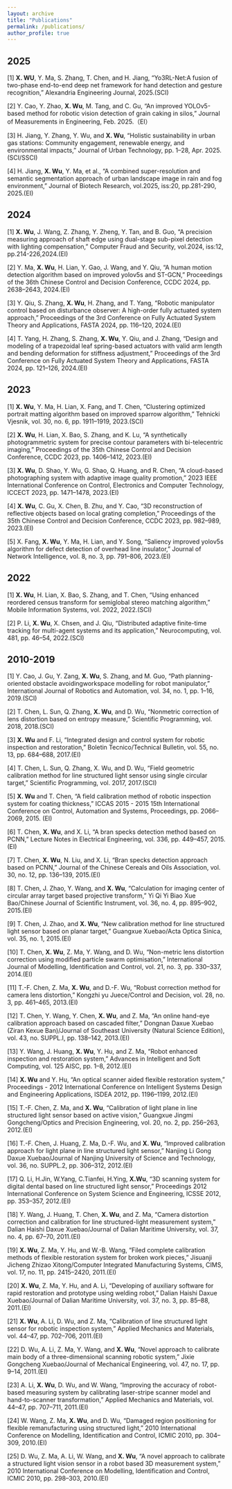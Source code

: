 ```yaml
---
layout: archive
title: "Publications"
permalink: /publications/
author_profile: true
---
```

## 2025
[1] **X. WU**, Y. Ma, S. Zhang, T. Chen, and H. Jiang, “Yo3RL-Net:A fusion of two-phase end-to-end deep net framework for hand detection and gesture recognition,” Alexandria Engineering Journal, 2025.(SCI)

[2] Y. Cao, Y. Zhao, **X. Wu**, M. Tang, and C. Gu, “An improved YOLOv5-based method for robotic vision detection of grain caking in silos,” Journal of Measurements in Engineering, Feb. 2025.（EI）

[3] H. Jiang, Y. Zhang, Y. Wu, and **X. Wu**, “Holistic sustainability in urban gas stations: Community engagement, renewable energy, and environmental impacts,” Journal of Urban Technology, pp. 1–28, Apr. 2025. (SCI/SSCI)

[4] H. Jiang, **X. Wu**, Y. Ma, et al., “A combined super-resolution and semantic segmentation approach of urban landscape image in rain and fog environment,”  Journal of Biotech Research, vol.2025, iss:20, pp.281-290, 2025.(EI)


## 2024
[1] **X. Wu**, J. Wang, Z. Zhang, Y. Zheng, Y. Tan, and B. Guo, “A precision measuring approach of shaft edge using dual-stage sub-pixel detection with lighting compensation,” Computer Fraud and Security, vol.2024, iss:12, pp.214-226,2024.(EI)

[2] Y. Ma, **X. Wu**, H. Lian, Y. Gao, J. Wang, and Y. Qiu, “A human motion detection algorithm based on improved yolov5s and ST-GCN,” Proceedings of the 36th Chinese Control and Decision Conference, CCDC 2024, pp. 2638–2643, 2024.(EI)

[3] Y. Qiu, S. Zhang, **X. Wu**, H. Zhang, and T. Yang, “Robotic manipulator control based on disturbance observer: A high-order fully actuated system approach,” Proceedings of the 3rd Conference on Fully Actuated System Theory and Applications, FASTA 2024, pp. 116–120, 2024.(EI)

[4] T. Yang, H. Zhang, S. Zhang, **X. Wu**, Y. Qiu, and J. Zhang, “Design and modeling of a trapezoidal leaf spring-based actuators with valid arm length and bending deformation for stiffness adjustment,” Proceedings of the 3rd Conference on Fully Actuated System Theory and Applications, FASTA 2024, pp. 121–126, 2024.(EI)


## 2023
[1] **X. Wu**, Y. Ma, H. Lian, X. Fang, and T. Chen, “Clustering optimized portrait matting algorithm based on improved sparrow algorithm,” Tehnicki Vjesnik, vol. 30, no. 6, pp. 1911–1919, 2023.(SCI)

[2] **X. Wu**, H. Lian, X. Bao, S. Zhang, and K. Lu, “A synthetically photogrammetric system for precise contour parameters with bi-telecentric imaging,” Proceedings of the 35th Chinese Control and Decision Conference, CCDC 2023, pp. 1406–1412, 2023.(EI)

[3] **X. Wu**, D. Shao, Y. Wu, G. Shao, Q. Huang, and R. Chen, “A cloud-based photographing system with adaptive image quality promotion,” 2023 IEEE International Conference on Control, Electronics and Computer Technology, ICCECT 2023, pp. 1471–1478, 2023.(EI)

[4] **X. Wu**, C. Gu, X. Chen, B. Zhu, and Y. Cao, “3D reconstruction of reflective objects based on local grating completion,” Proceedings of the 35th Chinese Control and Decision Conference, CCDC 2023, pp. 982–989, 2023.(EI)

[5] X. Fang, **X. Wu**, Y. Ma, H. Lian, and Y. Song, “Saliency improved yolov5s algorithm for defect detection of overhead line insulator,” Journal of Network Intelligence, vol. 8, no. 3, pp. 791–806, 2023.(EI)

## 2022
[1] **X. Wu**, H. Lian, X. Bao, S. Zhang, and T. Chen, “Using enhanced reordered census transform for semiglobal stereo matching algorithm,” Mobile Information Systems, vol. 2022, 2022.(SCI)

[2] P. Li, **X. Wu**, X. Chsen, and J. Qiu, “Distributed adaptive finite-time tracking for multi-agent systems and its application,” Neurocomputing, vol. 481, pp. 46–54, 2022.(SCI)

## 2010-2019
[1] Y. Cao, J. Gu, Y. Zang, **X. Wu**, S. Zhang, and M. Guo, “Path planning-oriented obstacle avoidingworkspace modelling for robot manipulator,” International Journal of Robotics and Automation, vol. 34, no. 1, pp. 1–16, 2019.(SCI)

[2] T. Chen, L. Sun, Q. Zhang, **X. Wu**, and D. Wu, “Nonmetric correction of lens distortion based on entropy measure,” Scientific Programming, vol. 2018, 2018.(SCI)

[3] **X. Wu** and F. Li, “Integrated design and control system for robotic inspection and restoration,” Boletin Tecnico/Technical Bulletin, vol. 55, no. 13, pp. 684–688, 2017.(EI)

[4] T. Chen, L. Sun, Q. Zhang, X. Wu, and D. Wu, “Field geometric calibration method for line structured light sensor using single circular target,” Scientific Programming, vol. 2017, 2017.(SCI)

[5] **X. Wu** and T. Chen, “A field calibration method of robotic inspection system for coating thickness,” ICCAS 2015 - 2015 15th International Conference on Control, Automation and Systems, Proceedings, pp. 2066–2069, 2015. (EI)

[6] T. Chen, **X. Wu**, and X. Li, “A bran specks detection method based on PCNN,” Lecture Notes in Electrical Engineering, vol. 336, pp. 449–457, 2015.(EI)

[7] T. Chen, **X. Wu**, N. Liu, and X. Li, “Bran specks detection approach based on PCNN,” Journal of the Chinese Cereals and Oils Association, vol. 30, no. 12, pp. 136–139, 2015.(EI)

[8] T. Chen, J. Zhao, Y. Wang, and **X. Wu**, “Calculation for imaging center of circular array target based projective transform,” Yi Qi Yi Biao Xue Bao/Chinese Journal of Scientific Instrument, vol. 36, no. 4, pp. 895–902, 2015.(EI)

[9] T. Chen, J. Zhao, and **X. Wu**, “New calibration method for line structured light sensor based on planar target,” Guangxue Xuebao/Acta Optica Sinica, vol. 35, no. 1, 2015.(EI)

[10] T. Chen, **X. Wu**, Z. Ma, Y. Wang, and D. Wu, “Non-metric lens distortion correction using modified particle swarm optimisation,” International Journal of Modelling, Identification and Control, vol. 21, no. 3, pp. 330–337, 2014.(EI)

[11] T.-F. Chen, Z. Ma, **X. Wu**, and D.-F. Wu, “Robust correction method for camera lens distortion,” Kongzhi yu Juece/Control and Decision, vol. 28, no. 3, pp. 461–465, 2013.(EI)

[12] T. Chen, Y. Wang, Y. Chen, **X. Wu**, and Z. Ma, “An online hand-eye calibration approach based on cascaded filter,” Dongnan Daxue Xuebao (Ziran Kexue Ban)/Journal of Southeast University (Natural Science Edition), vol. 43, no. SUPPL.I, pp. 138–142, 2013.(EI)

[13] Y. Wang, J. Huang, **X. Wu**, Y. Hu, and Z. Ma, “Robot enhanced inspection and restoration system,” Advances in Intelligent and Soft Computing, vol. 125 AISC, pp. 1–8, 2012.(EI)

[14] **X. Wu** and Y. Hu, “An optical scanner aided flexible restoration system,” Proceedings - 2012 International Conference on Intelligent Systems Design and Engineering Applications, ISDEA 2012, pp. 1196–1199, 2012.(EI)

[15] T.-F. Chen, Z. Ma, and **X. Wu**, “Calibration of light plane in line structured light sensor based on active vision,” Guangxue Jingmi Gongcheng/Optics and Precision Engineering, vol. 20, no. 2, pp. 256–263, 2012.(EI)

[16] T.-F. Chen, J. Huang, Z. Ma, D.-F. Wu, and **X. Wu**, “Improved calibration approach for light plane in line structured light sensor,” Nanjing Li Gong Daxue Xuebao/Journal of Nanjing University of Science and Technology, vol. 36, no. SUPPL.2, pp. 306–312, 2012.(EI)

[17] Q. Li, H.Jin, W.Yang, C.Tianfei, H.Ying, **X.Wu**, “3D scanning system for digital dental based on line structured light sensor,” Proceedings 2012 International Conference on System Science and Engineering, ICSSE 2012, pp. 353–357, 2012.(EI)

[18] Y. Wang, J. Huang, T. Chen, **X. Wu**, and Z. Ma, “Camera distortion correction and calibration for line structured-light measurement system,” Dalian Haishi Daxue Xuebao/Journal of Dalian Maritime University, vol. 37, no. 4, pp. 67–70, 2011.(EI)

[19] **X. Wu**, Z. Ma, Y. Hu, and W.-B. Wang, “Filed complete calibration methods of flexible restoration system for broken work pieces,” Jisuanji Jicheng Zhizao Xitong/Computer Integrated Manufacturing Systems, CIMS, vol. 17, no. 11, pp. 2415–2420, 2011.(EI)

[20] **X. Wu**, Z. Ma, Y. Hu, and A. Li, “Developing of auxiliary software for rapid restoration and prototype using welding robot,” Dalian Haishi Daxue Xuebao/Journal of Dalian Maritime University, vol. 37, no. 3, pp. 85–88, 2011.(EI)

[21] **X. Wu**, A. Li, D. Wu, and Z. Ma, “Calibration of line structured light sensor for robotic inspection system,” Applied Mechanics and Materials, vol. 44–47, pp. 702–706, 2011.(EI)

[22] D. Wu, A. Li, Z. Ma, Y. Wang, and **X. Wu**, “Novel approach to calibrate main body of a three-dimensional scanning robotic system,” Jixie Gongcheng Xuebao/Journal of Mechanical Engineering, vol. 47, no. 17, pp. 9–14, 2011.(EI)

[23] A. Li, **X. Wu**, D. Wu, and W. Wang, “Improving the accuracy of robot-based measuring system by calibrating laser-stripe scanner model and hand-to-scanner transformation,” Applied Mechanics and Materials, vol. 44–47, pp. 707–711, 2011.(EI)

[24] W. Wang, Z. Ma, **X. Wu**, and D. Wu, “Damaged region positioning for flexible remanufacturing using structured light,” 2010 International Conference on Modelling, Identification and Control, ICMIC 2010, pp. 304–309, 2010.(EI)

[25] D. Wu, Z. Ma, A. Li, W. Wang, and **X. Wu**, “A novel approach to calibrate a structured light vision sensor in a robot based 3D measurement system,” 2010 International Conference on Modelling, Identification and Control, ICMIC 2010, pp. 298–303, 2010.(EI)



